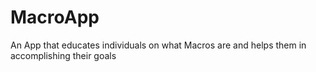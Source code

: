 # MacroApp
An App that educates individuals on what Macros are and helps them in accomplishing their goals
